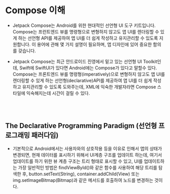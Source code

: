 # Compose 이해   

* Jetpack Compose는 Android를 위한 현대적인 선언형 UI 도구 키트입니다. Compose는 프런트엔드 뷰를 명령형으로 변형하지 않고도 앱 UI를 렌더링할 수 있게 하는 선언형 API를 제공하여 앱 UI를 더 쉽게 작성하고 유지관리할 수 있도록 지원합니다. 이 용어에 관해 몇 가지 설명이 필요하며, 앱 디자인에 있어 중요한 함의를 갖습니다.

* Jetpack Compose는 최근 안드로이드 진영에서 밑고 있는 선언형 UI Toolkit인데, Swift에 SwiftUI가 있다면 Android에는 Compose가 있다고 말할수 있다.   
Compose는 프론트엔드 뷰를 명령형(imperatively)으로 변형하지 않고도 앱 UI를 렌더링할 수 있게 하는 선언형(declarative)API를 제공하여 앱 UI를 더 쉽게 작성하고 유지관리할 수 있도록 도와주는데, XML에 익숙한 개발자라면 Compose 스타일에 익숙해지는데 시간이 걸릴 수 있다.   

<br>
<br>

## The Declarative Programming Paradigm (선언형 프로그래밍 패러다임)   

* 기본적으로 Android에서는 사용자와의 상호작용 등을 이유로 인해서 앱의 상태가 변경되면, 현재 데이터를 표시하기 위해서 UI계층 구조를 업데이트 하는데, 여기서 업데이트를 하기 위한 뷰 계층 구조는 트리 형태로 표시할 수 있고, UI를 업데이트하는 가장 일반적인 방법은 findViewById()와 같은 함수를 사용하여 해당 트리를 탐색한 후, button.setText(String), container.addChild(View) 또는 img.setImageBitmap(Bitmap)과 같은 메서드를 호출하여 노드를 변경하는 것이다. 